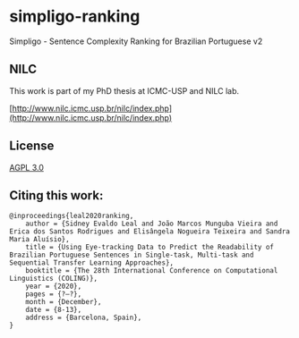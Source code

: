 # simpligo-ranking
Simpligo - Sentence Complexity Ranking for Brazilian Portuguese v2

## NILC
This work is part of my PhD thesis at ICMC-USP and NILC lab.

[http://www.nilc.icmc.usp.br/nilc/index.php](http://www.nilc.icmc.usp.br/nilc/index.php)

## License
[AGPL 3.0](https://www.gnu.org/licenses/agpl-3.0.pt-br.html)


## Citing this work:
````
@inproceedings{leal2020ranking,
    author = {Sidney Evaldo Leal and João Marcos Munguba Vieira and Erica dos Santos Rodrigues and Elisângela Nogueira Teixeira and Sandra Maria Aluísio},
    title = {Using Eye-tracking Data to Predict the Readability of Brazilian Portuguese Sentences in Single-task, Multi-task and Sequential Transfer Learning Approaches},
    booktitle = {The 28th International Conference on Computational Linguistics (COLING)},
    year = {2020},
    pages = {?–?},
    month = {December},
    date = {8-13},
    address = {Barcelona, Spain},
}
````
